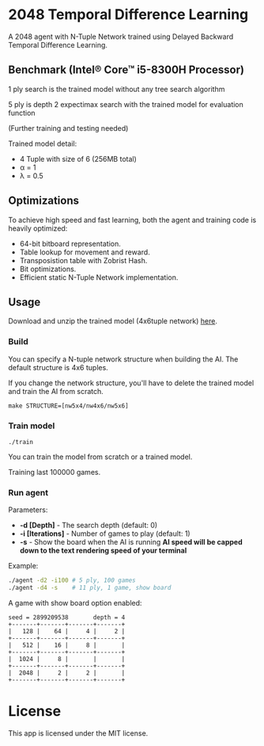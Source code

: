# 2048 Temporal Difference Learning
 A 2048 agent with N-Tuple Network trained using Delayed Backward Temporal Difference Learning.
 
## Benchmark (Intel® Core™ i5-8300H Processor)
1 ply search is the trained model without any tree search algorithm
 
5 ply is depth 2 expectimax search with the trained model for evaluation function

(Further training and testing needed)
 
[//]: # (| Depth | Games | Scores | % 16384 | % 8192 | % 4096 | Moves/s |)
[//]: # (|-------|-------|--------|---------|--------|--------|---------|)
[//]: # (| 1 ply | 10000 | 208000 | 47      | 84     | 95     | 700000  |)
[//]: # (| 5 ply | 1000  | 320000 | 93      | 100    | 100    | 3000    |)

Trained model detail:

 - 4 Tuple with size of 6 (256MB total)
 - α = 1
 - λ = 0.5

## Optimizations
 To achieve high speed and fast learning, both the agent and training code is heavily optimized:
 
 - 64-bit bitboard representation.
 - Table lookup for movement and reward.
 - Transposistion table with Zobrist Hash.
 - Bit optimizations.
 - Efficient static N-Tuple Network implementation.

## Usage

Download and unzip the trained model (4x6tuple network) [here](../../releases/latest).

### Build

You can specify a N-tuple network structure when building the AI. The default structure is 4x6 tuples.

If you change the network structure, you'll have to delete the trained model and train the AI from scratch.

```
make STRUCTURE=[nw5x4/nw4x6/nw5x6]
```

### Train model

```
./train
```
You can train the model from scratch or a trained model.
 
Training last 100000 games.
 
### Run agent
Parameters:
 
 + **-d [Depth]** - The search depth (default: 0)
 + **-i [Iterations]** - Number of games to play (default: 1)
 + **-s** - Show the board when the AI is running **AI speed will be capped down to the text rendering speed of your terminal**
  
Example:

```sh
./agent -d2 -i100 # 5 ply, 100 games
./agent -d4 -s    # 11 ply, 1 game, show board 	
```

A game with show board option enabled:

```
seed = 2899209538       depth = 4
+-------+-------+-------+-------+
|   128 |    64 |     4 |     2 |
+-------+-------+-------+-------+
|   512 |    16 |     8 |       |
+-------+-------+-------+-------+
|  1024 |     8 |       |       |
+-------+-------+-------+-------+
|  2048 |     2 |     2 |       |
+-------+-------+-------+-------+
```

# License
 This app is licensed under the MIT license.
